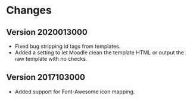 # Changes

## Version 2020013000

- Fixed bug stripping id tags from templates.
- Added a setting to let Moodle clean the template HTML or output the raw template with no checks.

## Version 2017103000

- Added support for Font-Awesome icon mapping.
